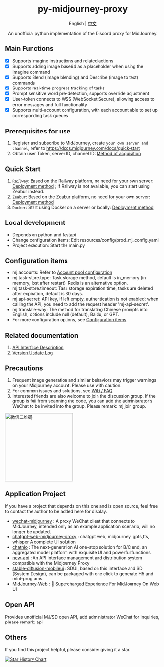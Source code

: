 <div align="center">

<h1 align="center">py-midjourney-proxy</h1>

English | [中文](./README_CN.md)

An unofficial python implementation of the Discord proxy for MidJourney.

</div>

## Main Functions

- [x] Supports Imagine instructions and related actions
- [x] Supports adding image base64 as a placeholder when using the Imagine command
- [x] Supports Blend (image blending) and Describe (image to text) commands
- [x] Supports real-time progress tracking of tasks
- [x] Prompt sensitive word pre-detection, supports override adjustment
- [x] User-token connects to WSS (WebSocket Secure), allowing access to error messages and full functionality
- [x] Supports multi-account configuration, with each account able to set up corresponding task queues

## Prerequisites for use

1. Register and subscribe to MidJourney, create `your own server and channel`, refer
   to https://docs.midjourney.com/docs/quick-start
2. Obtain user Token, server ID, channel ID: [Method of acquisition](./docs/discord-params.md)

## Quick Start

1. `Railway`: Based on the Railway platform, no need for your own server: [Deployment method](./docs/railway-start.md) ;
   If Railway is not available, you can start using Zeabur instead.
2. `Zeabur`: Based on the Zeabur platform, no need for your own server: [Deployment method](./docs/zeabur-start.md)
3. `Docker`: Start using Docker on a server or locally: [Deployment method](./docs/docker-start.md)

## Local development

- Depends on python and fastapi
- Change configuration items: Edit resources/config/prod_mj_config.yaml
- Project execution: Start the main.py

## Configuration items

- mj.accounts: Refer
  to [Account pool configuration](./docs/config.md#%E8%B4%A6%E5%8F%B7%E6%B1%A0%E9%85%8D%E7%BD%AE%E5%8F%82%E8%80%83)
- mj.task-store.type: Task storage method, default is in_memory (in memory, lost after restart), Redis is an alternative
  option.
- mj.task-store.timeout: Task storage expiration time, tasks are deleted after expiration, default is 30 days.
- mj.api-secret: API key, if left empty, authentication is not enabled; when calling the API, you need to add the
  request header 'mj-api-secret'.
- mj.translate-way: The method for translating Chinese prompts into English, options include null (default), Baidu, or
  GPT.
- For more configuration options, see [Configuration items](./docs/config.md)

## Related documentation

1. [API Interface Description](./docs/api.md)
2. [Version Update Log](https://github.com/novicezk/midjourney-proxy/wiki/%E6%9B%B4%E6%96%B0%E8%AE%B0%E5%BD%95)

## Precautions

1. Frequent image generation and similar behaviors may trigger warnings on your Midjourney account. Please use with
   caution.
2. For common issues and solutions, see [Wiki / FAQ](https://github.com/novicezk/midjourney-proxy/wiki/FAQ)
3. Interested friends are also welcome to join the discussion group. If the group is full from scanning the code, you
   can add the administrator’s WeChat to be invited into the group. Please remark: mj join group.

 <img src="https://raw.githubusercontent.com/novicezk/midjourney-proxy/main/docs/manager-qrcode.png" width="220" alt="微信二维码"/>

## Application Project

If you have a project that depends on this one and is open source, feel free to contact the author to be added here for
display.

- [wechat-midjourney](https://github.com/novicezk/wechat-midjourney) : A proxy WeChat client that connects to
  MidJourney, intended only as an example application scenario, will no longer be updated.
- [chatgpt-web-midjourney-proxy](https://github.com/Dooy/chatgpt-web-midjourney-proxy) : chatgpt web, midjourney,
  gpts,tts, whisper A complete UI solution
- [chatnio](https://github.com/Deeptrain-Community/chatnio) : The next-generation AI one-stop solution for B/C end, an aggregated model platform with exquisite UI and powerful functions
- [new-api](https://github.com/Calcium-Ion/new-api) : An API interface management and distribution system compatible with the Midjourney Proxy
- [stable-diffusion-mobileui](https://github.com/yuanyuekeji/stable-diffusion-mobileui) : SDUI, based on this interface
  and SD (System Design), can be packaged with one click to generate H5 and mini-programs.
- [MidJourney-Web](https://github.com/ConnectAI-E/MidJourney-Web) : 🍎 Supercharged Experience For MidJourney On Web UI

## Open API

Provides unofficial MJ/SD open API, add administrator WeChat for inquiries, please remark: api

## Others

If you find this project helpful, please consider giving it a star.

[![Star History Chart](https://github.com/Anychnn/py-midjourney-proxy/svg?repos=Anychnn/py-midjourney-proxy&type=Date)](https://star-history.com/#Anychnn/py-midjourney-proxy&Date)
